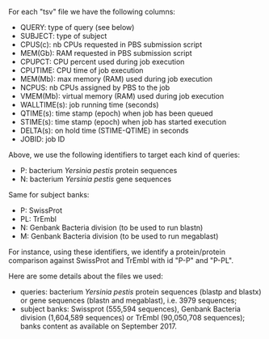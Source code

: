 For each "tsv" file we have the following columns:

* QUERY: type of query (see below)
* SUBJECT: type of subject
* CPUS(c): nb CPUs requested in PBS submission script
* MEM(Gb): RAM requested in PBS submission script
* CPUPCT: CPU percent used during job execution
* CPUTIME: CPU time of job execution
* MEM(Mb): max memory (RAM) used during job execution
* NCPUS: nb CPUs assigned by PBS to the job
* VMEM(Mb): virtual memory (RAM) used during job execution
* WALLTIME(s): job running time (seconds)
* QTIME(s): time stamp (epoch) when job has been queued
* STIME(s): time stamp (epoch) when job has started execution
* DELTA(s): on hold time (STIME-QTIME) in seconds
* JOBID: job ID

Above, we use the following identifiers to target each kind of queries:

* P: bacterium *Yersinia pestis* protein sequences
* N: bacterium *Yersinia pestis* gene sequences

Same for subject banks:

* P: SwissProt
* PL: TrEmbl
* N: Genbank Bacteria division (to be used to run blastn)
* M: Genbank Bacteria division (to be used to run megablast)

For instance, using these identifiers, we identify a protein/protein comparison against SwissProt and TrEmbl with id "P-P" and "P-PL".

Here are some details about the files we used:

* queries: bacterium *Yersinia pestis* protein sequences (blastp and blastx) or gene sequences (blastn and megablast), i.e. 3979 sequences;
* subject banks: Swissprot (555,594 sequences), Genbank Bacteria division (1,604,589 sequences) or TrEmbl (90,050,708 sequences); banks content as available on September 2017.

